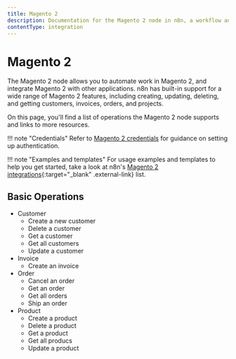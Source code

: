 ```yaml
---
title: Magento 2
description: Documentation for the Magento 2 node in n8n, a workflow automation platform. Includes details of operations and configuration, and links to examples and credentials information.
contentType: integration
---
```


# Magento 2

The Magento 2 node allows you to automate work in Magento 2, and integrate Magento 2 with other applications. n8n has built-in support for a wide range of Magento 2 features, including creating, updating, deleting, and getting customers, invoices, orders, and projects. 

On this page, you'll find a list of operations the Magento 2 node supports and links to more resources.

!!! note "Credentials"
    Refer to [Magento 2 credentials](/integrations/builtin/credentials/magento2/) for guidance on setting up authentication. 

!!! note "Examples and templates"
    For usage examples and templates to help you get started, take a look at n8n's [Magento 2 integrations](https://n8n.io/integrations/magento-2/){:target="_blank" .external-link} list.


## Basic Operations

* Customer
    * Create a new customer
    * Delete a customer
    * Get a customer
    * Get all customers
    * Update a customer
* Invoice
    * Create an invoice
* Order
    * Cancel an order
    * Get an order
    * Get all orders
    * Ship an order
* Product
    * Create a product
    * Delete a product
    * Get a product
    * Get all producs
    * Update a product

